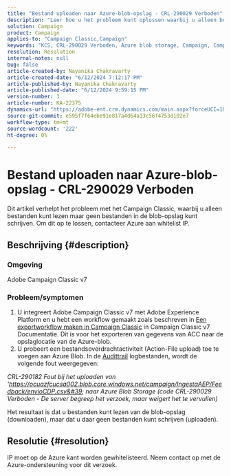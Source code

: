 ```yaml
---
title: "Bestand uploaden naar Azure-blob-opslag - CRL-290029 Verboden"
description: "Leer hoe u het probleem kunt oplossen waarbij u alleen bestanden kunt lezen maar geen bestanden in de blob-opslag kunt schrijven."
solution: Campaign
product: Campaign
applies-to: "Campaign Classic,Campaign"
keywords: "KCS, CRL-290029 Verboden, Azure blob storage, Campaign, Campaign Classic, Adobe Experience Platform"
resolution: Resolution
internal-notes: null
bug: false
article-created-by: Nayanika Chakravarty
article-created-date: "6/12/2024 7:12:17 PM"
article-published-by: Nayanika Chakravarty
article-published-date: "6/12/2024 9:59:15 PM"
version-number: 3
article-number: KA-22375
dynamics-url: "https://adobe-ent.crm.dynamics.com/main.aspx?forceUCI=1&pagetype=entityrecord&etn=knowledgearticle&id=d332d8aa-ef28-ef11-840a-000d3a3764e0"
source-git-commit: e595f7f64ebe91e817a4d64a13c56f4753d102e7
workflow-type: tm+mt
source-wordcount: '222'
ht-degree: 0%

---
```


# Bestand uploaden naar Azure-blob-opslag - CRL-290029 Verboden


Dit artikel verhelpt het probleem met het Campaign Classic, waarbij u alleen bestanden kunt lezen maar geen bestanden in de blob-opslag kunt schrijven. Om dit op te lossen, contacteer Azure aan whitelist IP.

## Beschrijving {#description}


### Omgeving

Adobe Campaign Classic v7

### Probleem/symptomen

1. U integreert Adobe Campaign Classic v7 met Adobe Experience Platform en u hebt een workflow gemaakt zoals beschreven in [Een exportworkflow maken in Campaign Classic](https://experienceleague.adobe.com/docs/campaign-classic/using/integrating-with-adobe-experience-cloud/aep-sources-destinations/export-campaign-data.html?lang=en#create-an-export-workflow-in-campaign-classic) in Campaign Classic v7 Documentatie. Dit is voor het exporteren van gegevens van ACC naar de opslaglocatie van de Azure-blob.
2. U probeert een bestandsoverdrachtactiviteit (Action-File upload) toe te voegen aan Azure Blob. In de [Audittrail](https://experienceleague.adobe.com/docs/campaign-classic-learn/tutorials/monitoring/audit-trail.html?lang=en) logbestanden, wordt de volgende fout weergegeven:


*CRL-290182 Fout bij het uploaden van &#39;https://ocuazfcucsa002.blob.core.windows.net/campaign/IngestaAEP/Feedback/envioCDP.csv&#39; naar Azure Blob Storage (code CRL-290029 Verboden - De server begreep het verzoek, maar weigert het te vervullen)*

Het resultaat is dat u bestanden kunt lezen van de blob-opslag (downloaden), maar dat u daar geen bestanden kunt schrijven (uploaden).


## Resolutie {#resolution}


IP moet op de Azure kant worden gewhitelisteerd. Neem contact op met de Azure-ondersteuning voor dit verzoek.
